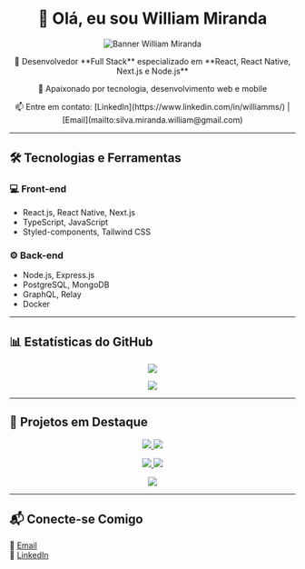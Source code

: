<h1 align="center">👋 Olá, eu sou William Miranda</h1>

<p align="center">
  <img src="https://user-images.githubusercontent.com/66925214/125536651-692d6dd6-4d63-40e7-8bde-7cc17e8e5508.png" alt="Banner William Miranda" />
</p>

<p align="center">
  💼 Desenvolvedor **Full Stack** especializado em **React, React Native, Next.js e Node.js**
</p>
<p align="center">
  🚀 Apaixonado por tecnologia, desenvolvimento web e mobile
</p>
<p align="center">
  📫 Entre em contato: [LinkedIn](https://www.linkedin.com/in/williamms/) | [Email](mailto:silva.miranda.william@gmail.com)
</p>

---

## 🛠 Tecnologias e Ferramentas

### 💻 Front-end
- React.js, React Native, Next.js
- TypeScript, JavaScript
- Styled-components, Tailwind CSS

### ⚙️ Back-end
- Node.js, Express.js
- PostgreSQL, MongoDB
- GraphQL, Relay
- Docker

---

## 📊 Estatísticas do GitHub

<p align="center">
  <img src="https://github-readme-stats.vercel.app/api?username=WillMS28&count_private=true&theme=tokyonight&show_icons=true" />
</p>
<p align="center">
  <img src="https://github-readme-stats.vercel.app/api/top-langs/?username=WillMS28&theme=tokyonight&show_icons=true" />
</p>

---

## 🚀 Projetos em Destaque

<p align="center">
  <a href="https://github.com/WillMS28/GamePlay_mobile">
    <img src="https://github-readme-stats.vercel.app/api/pin/?username=WillMS28&repo=GamePlay_mobile&theme=tokyonight&show_icons=true" />
  </a>
  <a href="https://github.com/WillMS28/Moveit_nlw4">
    <img src="https://github-readme-stats.vercel.app/api/pin/?username=WillMS28&repo=Moveit_nlw4&theme=tokyonight&show_icons=true" />
  </a>
</p>
<p align="center">
  <a href="https://github.com/WillMS28/proffy">
    <img src="https://github-readme-stats.vercel.app/api/pin/?username=WillMS28&repo=proffy&theme=tokyonight&show_icons=true" />
  </a>
  <a href="https://github.com/WillMS28/GoBarber-web">
    <img src="https://github-readme-stats.vercel.app/api/pin/?username=WillMS28&repo=GoBarber-web&theme=tokyonight&show_icons=true" />
  </a>
</p>
<p align="center">
  <a href="[https://github.com/WillMS28/portfolio](https://github.com/WillMS28/challenge-fullstack)">
    <img src="https://github-readme-stats.vercel.app/api/pin/?username=WillMS28&repo=challenge-fullstack&theme=tokyonight&show_icons=true" />
  </a>
</p>

---

## 📬 Conecte-se Comigo

📧 [Email](mailto:silva.miranda.william@gmail.com)  
🔗 [LinkedIn](https://www.linkedin.com/in/williamms/)
